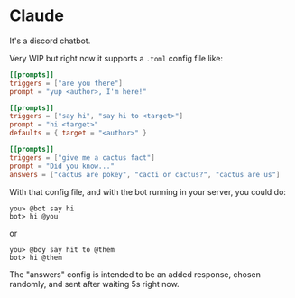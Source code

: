 # Claude

It's a discord chatbot.

Very WIP but right now it supports a `.toml` config file like:

```toml
[[prompts]]
triggers = ["are you there"]
prompt = "yup <author>, I'm here!"

[[prompts]]
triggers = ["say hi", "say hi to <target>"]
prompt = "hi <target>"
defaults = { target = "<author>" }

[[prompts]]
triggers = ["give me a cactus fact"]
prompt = "Did you know..."
answers = ["cactus are pokey", "cacti or cactus?", "cactus are us"]
```

With that config file, and with the bot running in your server, you could do:
```
you> @bot say hi
bot> hi @you
```
or
```
you> @boy say hit to @them
bot> hi @them
```

The "answers" config is intended to be an added response, chosen randomly, and sent after waiting 5s right now.
